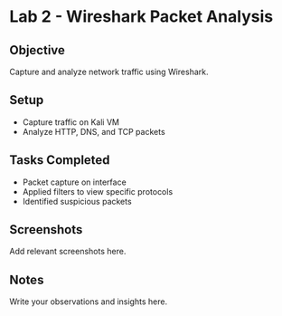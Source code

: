 # Lab 2 - Wireshark Packet Analysis

## Objective  
Capture and analyze network traffic using Wireshark.

## Setup  
- Capture traffic on Kali VM  
- Analyze HTTP, DNS, and TCP packets

## Tasks Completed  
- Packet capture on interface  
- Applied filters to view specific protocols  
- Identified suspicious packets

## Screenshots  
Add relevant screenshots here.

## Notes  
Write your observations and insights here.
